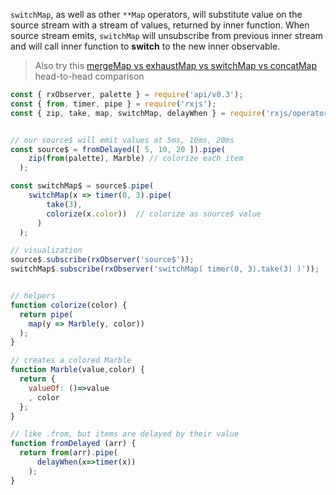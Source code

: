 <!--
name:		
title:		switchMap
pageTitle:	RxJS switchMap operator example + marble diagram
desc:		switchMap will substitute value on the source Observable with an Observable, returned by inner function. See this example of RxJS switchMap with a timer
docsUrl:	https://rxjs.dev/api/operators/switchMap
-->

`switchMap`, as well as other `**Map` operators, will substitute value on the source stream with a stream of values, returned by inner function. When source stream emits, `switchMap` will unsubscribe from previous inner stream and will call inner function to **switch** to the new inner observable.  
> Also try this [mergeMap vs exhaustMap vs switchMap vs concatMap](/rxjs/mergeMap-vs-exhaustMap-vs-switchMap-vs-concatMap/) head-to-head comparison

```js
const { rxObserver, palette } = require('api/v0.3');
const { from, timer, pipe } = require('rxjs');
const { zip, take, map, switchMap, delayWhen } = require('rxjs/operators');


// our source$ will emit values at 5ms, 10ms, 20ms
const source$ = fromDelayed([ 5, 10, 20 ]).pipe(
    zip(from(palette), Marble) // colorize each item
  );

const switchMap$ = source$.pipe(
    switchMap(x => timer(0, 3).pipe(
        take(3),
        colorize(x.color))  // colorize as source$ value
      )
  );

// visualization
source$.subscribe(rxObserver('source$'));
switchMap$.subscribe(rxObserver('switchMap( timer(0, 3).take(3) )'));


// helpers
function colorize(color) {
  return pipe(
    map(y => Marble(y, color))
  );
}

// creates a colored Marble
function Marble(value,color) {
  return {
    valueOf: ()=>value
    , color
  };
}

// like .from, but items are delayed by their value
function fromDelayed (arr) {
  return from(arr).pipe(
      delayWhen(x=>timer(x))
    );
}

```